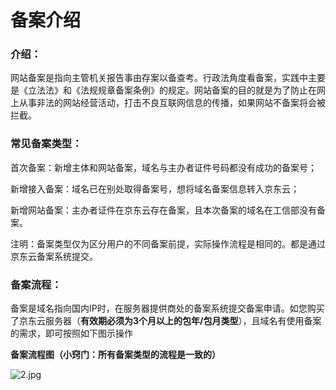 # **备案介绍**

### **介绍：**

网站备案是指向主管机关报告事由存案以备查考。行政法角度看备案，实践中主要是《立法法》和《法规规章备案条例》的规定。网站备案的目的就是为了防止在网上从事非法的网站经营活动，打击不良互联网信息的传播，如果网站不备案将会被拦截。

### **常见备案类型：**

首次备案：新增主体和网站备案，域名与主办者证件号码都没有成功的备案号；

新增接入备案：域名已在别处取得备案号，想将域名备案信息转入京东云；

新增网站备案：主办者证件在京东云存在备案，且本次备案的域名在工信部没有备案。

注明：备案类型仅为区分用户的不同备案前提，实际操作流程是相同的。都是通过京东云备案系统提交。

### **备案流程：**

备案是域名指向国内IP时，在服务器提供商处的备案系统提交备案申请。如您购买了京东云服务器（**有效期必须为3个月以上的包年/包月类型**），且域名有使用备案的需求，即可按照如下图示操作

**备案流程图（小窍门：所有备案类型的流程是一致的）**

![2.jpg](https://github.com/jdcloudcom/cn/blob/joytaobao-beian-20190830/image/ICP-License-Service/Introduction-cn-1.jpg)

